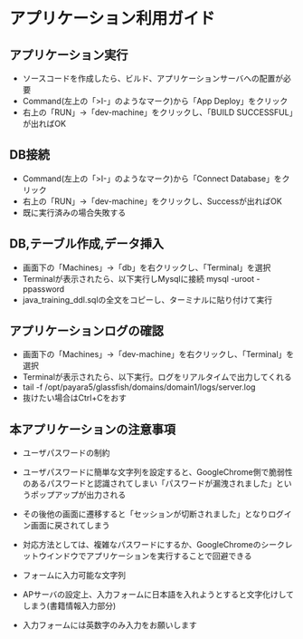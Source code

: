 # アプリケーション利用ガイド


## アプリケーション実行
 - ソースコードを作成したら、ビルド、アプリケーションサーバへの配置が必要
 - Command(左上の「>I-」のようなマーク)から「App Deploy」をクリック
 - 右上の「RUN」→「dev-machine」をクリックし、「BUILD SUCCESSFUL」が出ればOK
 
## DB接続
 - Command(左上の「>I-」のようなマーク)から「Connect Database」をクリック
 - 右上の「RUN」→「dev-machine」をクリックし、Successが出ればOK
 - 既に実行済みの場合失敗する

## DB,テーブル作成,データ挿入
 - 画面下の「Machines」→「db」を右クリックし、「Terminal」を選択
 - Terminalが表示されたら、以下実行しMysqlに接続
   mysql -uroot -ppassword
 - java_training_ddl.sqlの全文をコピーし、ターミナルに貼り付けて実行

## アプリケーションログの確認
 - 画面下の「Machines」→「dev-machine」を右クリックし、「Terminal」を選択
 - Terminalが表示されたら、以下実行。ログをリアルタイムで出力してくれる
 - tail -f /opt/payara5/glassfish/domains/domain1/logs/server.log
 - 抜けたい場合はCtrl+Cをおす


## 本アプリケーションの注意事項

 - ユーザパスワードの制約
  - ユーザパスワードに簡単な文字列を設定すると、GoogleChrome側で脆弱性のあるパスワードと認識されてしまい「パスワードが漏洩されました」というポップアップが出力される
  - その後他の画面に遷移すると「セッションが切断されました」となりログイン画面に戻されてしまう
  - 対応方法としては、複雑なパスワードにするか、GoogleChromeのシークレットウインドウでアプリケーションを実行することで回避できる

 - フォームに入力可能な文字列
  - APサーバの設定上、入力フォームに日本語を入れようとすると文字化けしてしまう(書籍情報入力部分)
  - 入力フォームには英数字のみ入力をお願いします
  